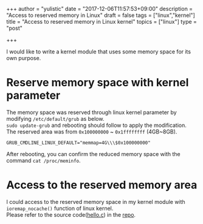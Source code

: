 +++
author = "yulistic"
date = "2017-12-06T11:57:53+09:00"
description = "Access to reserved memory in Linux"
draft = false
tags = ["linux","kernel"]
title = "Access to reserved memory in Linux kernel"
topics = ["linux"]
type = "post"

+++

I would like to write a kernel module that uses some memory space for its own purpose.


# Reserve memory space with kernel parameter

The memory space was reserved through linux kernel parameter by modifying `/etc/default/grub` as below.  
`sudo update-grub` and rebooting should follow to apply the modification.  
The reserved area was from `0x100000000` ~ `0x1ffffffff` (4GB~8GB).

```
GRUB_CMDLINE_LINUX_DEFAULT="memmap=4G\\\$0x100000000"
```
After rebooting, you can confirm the reduced memory space with the command `cat /proc/meminfo`.


# Access to the reserved memory area 
I could access to the reserved memory space in my kernel module with `ioremap_nocache()` function of linux kernel.  
Please refer to the source code([hello.c](https://gitlab.com/yulistic/code-snippets-linux-kernel/blob/master/reserved_memory/hello.c)) in the [repo](https://gitlab.com/yulistic/code-snippets-linux-kernel/tree/master/reserved_memory).
